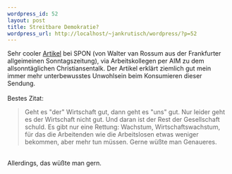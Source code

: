```yaml
--- 
wordpress_id: 52
layout: post
title: Streitbare Demokratie?
wordpress_url: http://localhost/~jankrutisch/wordpress/?p=52
---
```

Sehr cooler <a href="http://www.spiegel.de/kultur/gesellschaft/0,1518,304001,00.html">Artikel</a> bei SPON (von Walter van Rossum aus der Frankfurter allgeimeinen Sonntagszeitung), via Arbeitskollegen per AIM zu dem allsonnt&auml;glichen Christiansentalk. Der Artikel erkl&auml;rt ziemlich gut mein immer mehr unterbewusstes Unwohlsein beim Konsumieren dieser Sendung.<br />
<br />
Bestes Zitat:<br />
<blockquote>Geht es "der" Wirtschaft gut, dann geht es "uns" gut. Nur leider geht es der Wirtschaft nicht gut. Und daran ist der Rest der Gesellschaft schuld. Es gibt nur eine Rettung: Wachstum, Wirtschaftswachstum, f&uuml;r das die Arbeitenden wie die Arbeitslosen etwas weniger bekommen, aber mehr tun m&uuml;ssen. Gerne w&uuml;&szlig;te man Genaueres.</blockquote><br />
Allerdings, das w&uuml;&szlig;te man gern.
